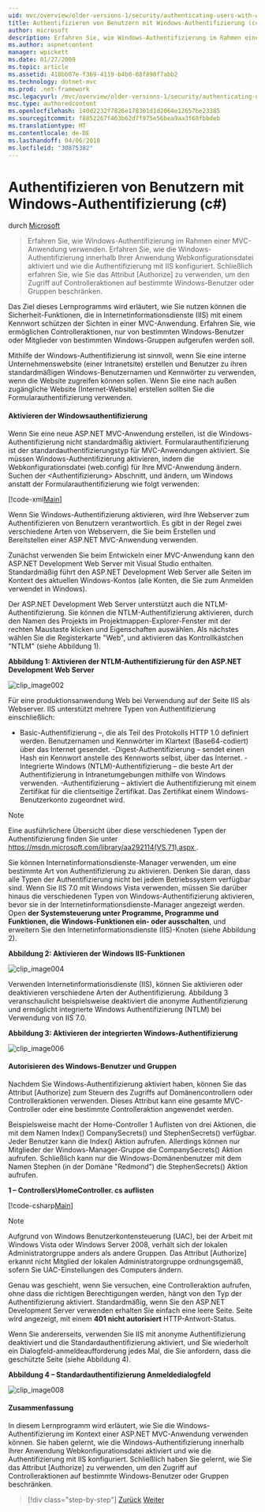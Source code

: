 ```yaml
---
uid: mvc/overview/older-versions-1/security/authenticating-users-with-windows-authentication-cs
title: Authentifizieren von Benutzern mit Windows-Authentifizierung (c#) | Microsoft Docs
author: microsoft
description: Erfahren Sie, wie Windows-Authentifizierung im Rahmen einer MVC-Anwendung verwenden. Erfahren Sie, wie die Windows-Authentifizierung in Ihre Anwendung Web co aktiviert...
ms.author: aspnetcontent
manager: wpickett
ms.date: 01/27/2009
ms.topic: article
ms.assetid: 418bb07e-f369-4119-b4b0-08f890f7abb2
ms.technology: dotnet-mvc
ms.prod: .net-framework
msc.legacyurl: /mvc/overview/older-versions-1/security/authenticating-users-with-windows-authentication-cs
msc.type: authoredcontent
ms.openlocfilehash: 140d2232f7826e178301d1d2064e12657be23385
ms.sourcegitcommit: f8852267f463b62d7f975e56bea9aa3f68fbbdeb
ms.translationtype: MT
ms.contentlocale: de-DE
ms.lasthandoff: 04/06/2018
ms.locfileid: "30875382"
---
```

<a name="authenticating-users-with-windows-authentication-c"></a>Authentifizieren von Benutzern mit Windows-Authentifizierung (c#)
====================
durch [Microsoft](https://github.com/microsoft)

> Erfahren Sie, wie Windows-Authentifizierung im Rahmen einer MVC-Anwendung verwenden. Erfahren Sie, wie die Windows-Authentifizierung innerhalb Ihrer Anwendung Webkonfigurationsdatei aktiviert und wie die Authentifizierung mit IIS konfiguriert. Schließlich erfahren Sie, wie Sie das Attribut [Authorize] zu verwenden, um den Zugriff auf Controlleraktionen auf bestimmte Windows-Benutzer oder Gruppen beschränken.


Das Ziel dieses Lernprogramms wird erläutert, wie Sie nutzen können die Sicherheit-Funktionen, die in Internetinformationsdienste (IIS) mit einem Kennwort schützen der Sichten in einer MVC-Anwendung. Erfahren Sie, wie ermöglichen Controlleraktionen, nur von bestimmten Windows-Benutzer oder Mitglieder von bestimmten Windows-Gruppen aufgerufen werden soll.

Mithilfe der Windows-Authentifizierung ist sinnvoll, wenn Sie eine interne Unternehmenswebsite (einer Intranetsite) erstellen und Benutzer zu ihren standardmäßigen Windows-Benutzernamen und Kennwörter zu verwenden, wenn die Website zugreifen können sollen. Wenn Sie eine nach außen zugängliche Website (Internet-Website) erstellen sollten Sie die Formularauthentifizierung verwenden.

#### <a name="enabling-windows-authentication"></a>Aktivieren der Windowsauthentifizierung

Wenn Sie eine neue ASP.NET MVC-Anwendung erstellen, ist die Windows-Authentifizierung nicht standardmäßig aktiviert. Formularauthentifizierung ist der standardauthentifizierungstyp für MVC-Anwendungen aktiviert. Sie müssen Windows-Authentifizierung aktivieren, indem die Webkonfigurationsdatei (web.config) für Ihre MVC-Anwendung ändern. Suchen der &lt;Authentifizierung&gt; Abschnitt, und ändern, um Windows anstatt der Formularauthentifizierung wie folgt verwenden:

[!code-xml[Main](authenticating-users-with-windows-authentication-cs/samples/sample1.xml)]

Wenn Sie Windows-Authentifizierung aktivieren, wird Ihre Webserver zum Authentifizieren von Benutzern verantwortlich. Es gibt in der Regel zwei verschiedene Arten von Webservern, die Sie beim Erstellen und Bereitstellen einer ASP.NET MVC-Anwendung verwenden.

Zunächst verwenden Sie beim Entwickeln einer MVC-Anwendung kann den ASP.NET Development Web Server mit Visual Studio enthalten. Standardmäßig führt den ASP.NET Development Web Server alle Seiten im Kontext des aktuellen Windows-Kontos (alle Konten, die Sie zum Anmelden verwendet in Windows).

Der ASP.NET Development Web Server unterstützt auch die NTLM-Authentifizierung. Sie können die NTLM-Authentifizierung aktivieren, durch den Namen des Projekts im Projektmappen-Explorer-Fenster mit der rechten Maustaste klicken und Eigenschaften auswählen. Als nächstes wählen Sie die Registerkarte "Web", und aktivieren das Kontrollkästchen "NTLM" (siehe Abbildung 1).

**Abbildung 1: Aktivieren der NTLM-Authentifizierung für den ASP.NET Development Web Server**

![clip_image002](authenticating-users-with-windows-authentication-cs/_static/image1.jpg)

Für eine produktionsanwendung Web bei Verwendung auf der Seite IIS als Webserver. IIS unterstützt mehrere Typen von Authentifizierung einschließlich:

- Basic-Authentifizierung –, die als Teil des Protokolls HTTP 1.0 definiert werden. Benutzernamen und Kennwörter im Klartext (Base64-codiert) über das Internet gesendet. -Digest-Authentifizierung – sendet einen Hash ein Kennwort anstelle des Kennworts selbst, über das Internet. -Integrierte Windows (NTLM)-Authentifizierung – die beste Art der Authentifizierung in Intranetumgebungen mithilfe von Windows verwenden. -Authentifizierung – aktiviert die Authentifizierung mit einem Zertifikat für die clientseitige Zertifikat. Das Zertifikat einem Windows-Benutzerkonto zugeordnet wird.

> [!NOTE] 
> 
> Eine ausführlichere Übersicht über diese verschiedenen Typen der Authentifizierung finden Sie unter [ https://msdn.microsoft.com/library/aa292114(VS.71).aspx ](https://msdn.microsoft.com/library/aa292114(VS.71).aspx).


Sie können Internetinformationsdienste-Manager verwenden, um eine bestimmte Art von Authentifizierung zu aktivieren. Denken Sie daran, dass alle Typen der Authentifizierung nicht bei jedem Betriebssystem verfügbar sind. Wenn Sie IIS 7.0 mit Windows Vista verwenden, müssen Sie darüber hinaus die verschiedenen Typen von Windows-Authentifizierung aktivieren, bevor sie in der Internetinformationsdienste-Manager angezeigt werden. Open **der Systemsteuerung unter Programme, Programme und Funktionen, die Windows-Funktionen ein- oder ausschalten**, und erweitern Sie den Internetinformationsdienste (IIS)-Knoten (siehe Abbildung 2).

**Abbildung 2: Aktivieren der Windows IIS-Funktionen**

![clip_image004](authenticating-users-with-windows-authentication-cs/_static/image2.jpg)

Verwenden Internetinformationsdienste (IIS), können Sie aktivieren oder deaktivieren verschiedene Arten der Authentifizierung. Abbildung 3 veranschaulicht beispielsweise deaktiviert die anonyme Authentifizierung und ermöglicht integrierte Windows Authentifizierung (NTLM) bei Verwendung von IIS 7.0.

**Abbildung 3: Aktivieren der integrierten Windows-Authentifizierung**

![clip_image006](authenticating-users-with-windows-authentication-cs/_static/image3.jpg)

#### <a name="authorizing-windows-users-and-groups"></a>Autorisieren des Windows-Benutzer und Gruppen

Nachdem Sie Windows-Authentifizierung aktiviert haben, können Sie das Attribut [Authorize] zum Steuern des Zugriffs auf Domänencontrollern oder Controlleraktionen verwenden. Dieses Attribut kann eine gesamte MVC-Controller oder eine bestimmte Controlleraktion angewendet werden.

Beispielsweise macht der Home-Controller 1 Auflisten von drei Aktionen, die mit dem Namen Index() CompanySecrets() und StephenSecrets() verfügbar. Jeder Benutzer kann die Index() Aktion aufrufen. Allerdings können nur Mitglieder der Windows-Manager-Gruppe die CompanySecrets() Aktion aufrufen. Schließlich kann nur die Windows-Domänenbenutzer mit dem Namen Stephen (in der Domäne "Redmond") die StephenSecrets() Aktion aufrufen.

**1 – Controllers\HomeController. cs auflisten**

[!code-csharp[Main](authenticating-users-with-windows-authentication-cs/samples/sample2.cs)]

> [!NOTE] 
> 
> Aufgrund von Windows Benutzerkontensteuerung (UAC), bei der Arbeit mit Windows Vista oder Windows Server 2008, verhält sich der lokalen Administratorgruppe anders als andere Gruppen. Das Attribut [Authorize] erkannt nicht Mitglied der lokalen Administratorgruppe ordnungsgemäß, sofern Sie UAC-Einstellungen des Computers ändern.


Genau was geschieht, wenn Sie versuchen, eine Controlleraktion aufrufen, ohne dass die richtigen Berechtigungen werden, hängt von den Typ der Authentifizierung aktiviert. Standardmäßig, wenn Sie den ASP.NET Development Server verwenden erhalten Sie einfach eine leere Seite. Seite wird angezeigt, mit einem **401 nicht autorisiert** HTTP-Antwort-Status.

Wenn Sie andererseits, verwenden Sie IIS mit anonyme Authentifizierung deaktiviert und die Standardauthentifizierung aktiviert, und Sie wiederholt ein Dialogfeld-anmeldeaufforderung jedes Mal, die Sie anfordern, dass die geschützte Seite (siehe Abbildung 4).

**Abbildung 4 – Standardauthentifizierung Anmeldedialogfeld**

![clip_image008](authenticating-users-with-windows-authentication-cs/_static/image4.jpg)

#### <a name="summary"></a>Zusammenfassung

In diesem Lernprogramm wird erläutert, wie Sie die Windows-Authentifizierung im Kontext einer ASP.NET MVC-Anwendung verwenden können. Sie haben gelernt, wie die Windows-Authentifizierung innerhalb Ihrer Anwendung Webkonfigurationsdatei aktiviert und wie die Authentifizierung mit IIS konfiguriert. Schließlich haben Sie gelernt, wie Sie das Attribut [Authorize] zu verwenden, um den Zugriff auf Controlleraktionen auf bestimmte Windows-Benutzer oder Gruppen beschränken.

> [!div class="step-by-step"]
> [Zurück](authenticating-users-with-forms-authentication-cs.md)
> [Weiter](preventing-javascript-injection-attacks-cs.md)
